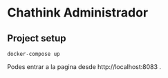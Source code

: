 # Chathink Administrador

## Project setup
```
docker-compose up
```

Podes entrar a la pagina desde http://localhost:8083 .

